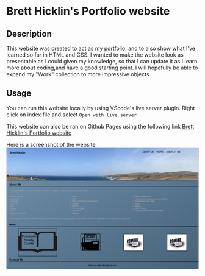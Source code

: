 # Brett Hicklin's Portfolio website

## Description

This website was created to act as my portfolio, and to also show what I've learned so far in HTML and CSS. I wanted to make the website look as presentable as I could given my knowledge, so that I can update  it as I learn more about coding,and have a good starting point. I will hopefully be able to expand my "Work" collection to more impressive objects.


## Usage

You can run this website locally by using VScode's live server plugin. Right click on index file and select `Open with live server`

This website can also be ran on Github Pages using the following link [Brett Hicklin's Portfolio website](https://brett-hicklin.github.io/brett-hicklin-portfolio-website/)

Here is a screenshot of the website ![Website landing page](./Assets/images/portfolioWebsiteScreenshot.png)


